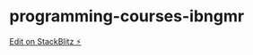 # programming-courses-ibngmr

[Edit on StackBlitz ⚡️](https://stackblitz.com/edit/programming-courses-ibngmr)
